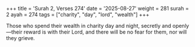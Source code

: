 +++
title = 'Surah 2, Verses 274'
date = '2025-08-27'
weight = 281
surah = 2
ayah = 274
tags = ["charity", "day", "lord", "wealth"]
+++

Those who spend their wealth in charity day and night, secretly and openly—their reward is with their Lord, and there will be no fear for them, nor will they grieve.